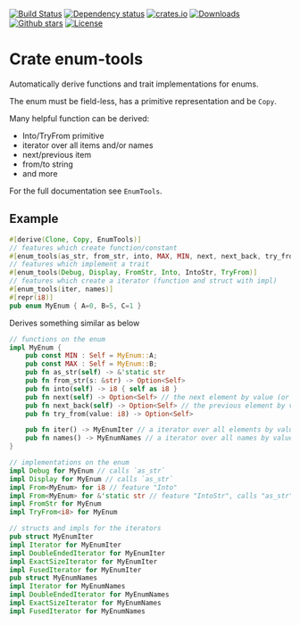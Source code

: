 [![Build Status](https://github.com/alexkazik/enum-tools/workflows/CI/badge.svg)](https://github.com/alexkazik/enum-tools/actions?query=workflow%3ACI)
[![Dependency status](https://deps.rs/repo/github/alexkazik/enum-tools/status.svg)](https://deps.rs/repo/github/alexkazik/enum-tools)
[![crates.io](https://img.shields.io/crates/v/enum-tools.svg)](https://crates.io/crates/enum-tools)
[![Downloads](https://img.shields.io/crates/d/enum-tools.svg)](https://crates.io/crates/enum-tools)
[![Github stars](https://img.shields.io/github/stars/alexkazik/enum-tools.svg?logo=github)](https://github.com/alexkazik/enum-tools/stargazers)
[![License](https://img.shields.io/crates/l/enum-tools.svg)](./LICENSE)

# Crate enum-tools

<!-- cargo-rdme start -->

Automatically derive functions and trait implementations for enums.

The enum must be field-less, has a primitive representation and be `Copy`.

Many helpful function can be derived:
- Into/TryFrom primitive
- iterator over all items and/or names
- next/previous item
- from/to string
- and more

For the full documentation see `EnumTools`.

## Example
```rust
#[derive(Clone, Copy, EnumTools)]
// features which create function/constant
#[enum_tools(as_str, from_str, into, MAX, MIN, next, next_back, try_from)]
// features which implement a trait
#[enum_tools(Debug, Display, FromStr, Into, IntoStr, TryFrom)]
// features which create a iterator (function and struct with impl)
#[enum_tools(iter, names)]
#[repr(i8)]
pub enum MyEnum { A=0, B=5, C=1 }
```

Derives something similar as below

```rust
// functions on the enum
impl MyEnum {
    pub const MIN : Self = MyEnum::A;
    pub const MAX : Self = MyEnum::B;
    pub fn as_str(self) -> &'static str
    pub fn from_str(s: &str) -> Option<Self>
    pub fn into(self) -> i8 { self as i8 }
    pub fn next(self) -> Option<Self> // the next element by value (or None if last)
    pub fn next_back(self) -> Option<Self> // the previous element by value (or None if first)
    pub fn try_from(value: i8) -> Option<Self>

    pub fn iter() -> MyEnumIter // a iterator over all elements by value
    pub fn names() -> MyEnumNames // a iterator over all names by value
}

// implementations on the enum
impl Debug for MyEnum // calls `as_str`
impl Display for MyEnum // calls `as_str`
impl From<MyEnum> for i8 // feature "Into"
impl From<MyEnum> for &'static str // feature "IntoStr", calls "as_str"
impl FromStr for MyEnum
impl TryFrom<i8> for MyEnum

// structs and impls for the iterators
pub struct MyEnumIter
impl Iterator for MyEnumIter
impl DoubleEndedIterator for MyEnumIter
impl ExactSizeIterator for MyEnumIter
impl FusedIterator for MyEnumIter
pub struct MyEnumNames
impl Iterator for MyEnumNames
impl DoubleEndedIterator for MyEnumNames
impl ExactSizeIterator for MyEnumNames
impl FusedIterator for MyEnumNames
```

<!-- cargo-rdme end -->
